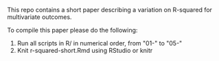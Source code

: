 This repo contains a short paper describing a variation on R-squared for multivariate outcomes. 

To compile this paper please do the following:

1. Run all scripts in R/ in numerical order, from "01-" to "05-"
2. Knit r-squared-short.Rmd using RStudio or knitr

